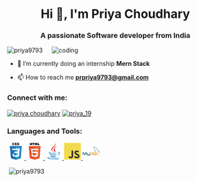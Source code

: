 <h1 align="center">Hi 👋, I'm Priya Choudhary</h1>
<h3 align="center">A passionate Software developer from India</h3>

<img align = "right" alt = "coding" width = "400" src ="https://encrypted-tbn0.gstatic.com/images?q=tbn:ANd9GcT87rx0G3HVrfSA34zgnIy_Roo_VGmGhC9Xjg&s">

<p align="left"> <img src="https://komarev.com/ghpvc/?username=priya9793&label=Profile%20views&color=0e75b6&style=flat" alt="priya9793" /> </p>

- 🔭 I’m currently doing an internship **Mern Stack**

- 📫 How to reach me **prpriya9793@gmail.com**

<h3 align="left">Connect with me:</h3>
<p align="left">
<a href="https://linkedin.com/in/priya choudhary" target="blank"><img align="center" src="https://raw.githubusercontent.com/rahuldkjain/github-profile-readme-generator/master/src/images/icons/Social/linked-in-alt.svg" alt="priya choudhary" height="30" width="40" /></a>
<a href="https://instagram.com/priya_19" target="blank"><img align="center" src="https://raw.githubusercontent.com/rahuldkjain/github-profile-readme-generator/master/src/images/icons/Social/instagram.svg" alt="priya_19" height="30" width="40" /></a>
</p>

<h3 align="left">Languages and Tools:</h3>
<p align="left"> <a href="https://www.w3schools.com/css/" target="_blank" rel="noreferrer"> <img src="https://raw.githubusercontent.com/devicons/devicon/master/icons/css3/css3-original-wordmark.svg" alt="css3" width="40" height="40"/> </a> <a href="https://www.w3.org/html/" target="_blank" rel="noreferrer"> <img src="https://raw.githubusercontent.com/devicons/devicon/master/icons/html5/html5-original-wordmark.svg" alt="html5" width="40" height="40"/> </a> <a href="https://www.java.com" target="_blank" rel="noreferrer"> <img src="https://raw.githubusercontent.com/devicons/devicon/master/icons/java/java-original.svg" alt="java" width="40" height="40"/> </a> <a href="https://developer.mozilla.org/en-US/docs/Web/JavaScript" target="_blank" rel="noreferrer"> <img src="https://raw.githubusercontent.com/devicons/devicon/master/icons/javascript/javascript-original.svg" alt="javascript" width="40" height="40"/> </a> <a href="https://www.mysql.com/" target="_blank" rel="noreferrer"> <img src="https://raw.githubusercontent.com/devicons/devicon/master/icons/mysql/mysql-original-wordmark.svg" alt="mysql" width="40" height="40"/> </a> </p>

<p>&nbsp;<img align="center" src="https://github-readme-stats.vercel.app/api?username=priya9793&show_icons=true&locale=en" alt="priya9793" /></p>
